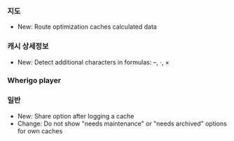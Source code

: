 
### 지도
- New: Route optimization caches calculated data

### 캐시 상세정보
- New: Detect additional characters in formulas: –, ⋅, ×

### Wherigo player

### 일반
- New: Share option after logging a cache
- Change: Do not show "needs maintenance" or "needs archived" options for own caches
